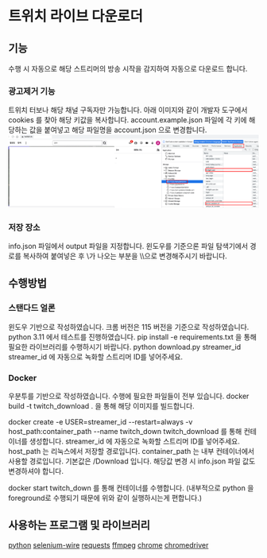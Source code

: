 # 트위치 라이브 다운로더
## 기능
수행 시 자동으로 해당 스트리머의 방송 시작을 감지하여 자동으로 다운로드 합니다.
### 광고제거 기능
트위치 터보나 해당 채널 구독자만 가능합니다.
아래 이미지와 같이 개발자 도구에서 cookies 를 찾아 해당 키값을 복사합니다.
account.example.json 파일에 각 키에 해당하는 값을 붙여넣고 해당 파일명을 account.json 으로 변경합니다.
![explain remove ad](https://github.com/MinsuChae/twitch_live_downloader/blob/main/image.png?raw=true)
### 저장 장소
info.json 파일에서 output 파일을 지정합니다.
윈도우를 기준으론 파일 탐색기에서 경로를 복사하여 붙여넣은 후 \\가 나오는 부분을 \\\\으로 변경해주시기 바랍니다.
## 수행방법
### 스탠다드 얼론
윈도우 기반으로 작성하였습니다.
크롬 버전은 115 버전을 기준으로 작성하였습니다.
python 3.11 에서 테스트를 진행하였습니다.
pip install -e requirements.txt
을 통해 필요한 라이브러리를 수행하시기 바랍니다.
python download.py streamer_id
streamer_id 에 자동으로 녹화할 스트리머 ID를 넣어주세요.
### Docker
우분투를 기반으로 작성하였습니다.
수행에 필요한 파일들이 전부 있습니다.
docker build -t twitch_download .
을 통해 해당 이미지를 빌드합니다.

docker create -e USER=streamer_id --restart=always -v host_path:container_path --name twitch_down twitch_download
를 통해 컨테이너를 생성합니다.
streamer_id 에 자동으로 녹화할 스트리머 ID를 넣어주세요.
host_path 는 리눅스에서 저장할 경로입니다.
container_path 는 내부 컨테이너에서 사용할 경로입니다. 기본값은 /Download 입니다.
해당값 변경 시 info.json 파일 값도 변경하셔야 합니다. 

docker start twitch_down
를 통해 컨테이너를 수행합니다.
(내부적으로 python 을 foreground로 수행되기 때문에 위와 같이 실행하시는게 편합니다.)
## 사용하는 프로그램 및 라이브러리
[python](https://www.python.org/)
[selenium-wire](https://pypi.org/project/selenium-wire/)
[requests](https://pypi.org/project/requests/)
[ffmpeg](https://www.ffmpeg.org/)
[chrome](https://www.google.com/chrome/)
[chromedriver](https://chromedriver.chromium.org/downloads)


